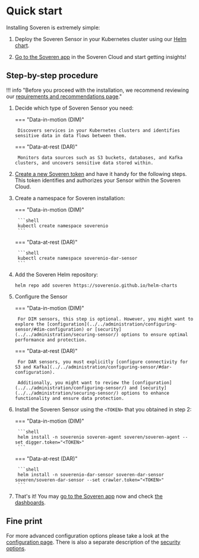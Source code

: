 # Quick start

Installing Soveren is extremely simple:

1. Deploy the Soveren Sensor in your Kubernetes cluster using our [Helm chart](https://github.com/soverenio/helm-charts/).

2. [Go to the Soveren app](https://app.soveren.io/) in the Soveren Cloud and start getting insights!

## Step-by-step procedure

!!! info "Before you proceed with the installation, we recommend reviewing our [requirements and recommendations page](../../architecture/infrastructure-fit/)."

1. Decide which type of Soveren Sensor you need:

    === "Data-in-motion (DIM)"

        Discovers services in your Kubernetes clusters and identifies sensitive data in data flows between them.

    === "Data-at-rest (DAR)"

        Monitors data sources such as S3 buckets, databases, and Kafka clusters, and uncovers sensitive data stored within.


2. [Create a new Soveren token](../../administration/managing-sensors/#create) and have it handy for the following steps. This token identifies and authorizes your Sensor within the Soveren Cloud.


3. Create a namespace for Soveren installation:

    === "Data-in-motion (DIM)"

        ```shell
        kubectl create namespace soverenio
        ```

    === "Data-at-rest (DAR)"

        ```shell
        kubectl create namespace soverenio-dar-sensor
        ```


4. Add the Soveren Helm repository:

    ```shell
    helm repo add soveren https://soverenio.github.io/helm-charts
    ```


5. Configure the Sensor

    === "Data-in-motion (DIM)"

        For DIM sensors, this step is optional. However, you might want to explore the [configuration](../../administration/configuring-sensor/#dim-configuration) or [security](../../administration/securing-sensor/) options to ensure optimal performance and protection.  

    === "Data-at-rest (DAR)"

        For DAR sensors, you must explicitly [configure connectivity for S3 and Kafka](../../administration/configuring-sensor/#dar-configuration).

        Additionally, you might want to review the [configuration](../../administration/configuring-sensor/) and [security](../../administration/securing-sensor/) options to enhance functionality and ensure data protection.


6. Install the Soveren Sensor using the `<TOKEN>` that you obtained in step 2:

    === "Data-in-motion (DIM)"

        ```shell
        helm install -n soverenio soveren-agent soveren/soveren-agent --set digger.token="<TOKEN>"
        ```

    === "Data-at-rest (DAR)"

        ```shell
        helm install -n soverenio-dar-sensor soveren-dar-sensor soveren/soveren-dar-sensor --set crawler.token="<TOKEN>"
        ```


7. That's it! You may [go to the Soveren app](https://app.soveren.io/) now and check [the dashboards](../../user-guide/overview/).


## Fine print

For more advanced configuration options please take a look at the [configuration page](../../administration/configuring-sensor/). There is also a separate description of the [security options](../../administration/securing-sensor/).